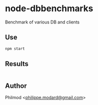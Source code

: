 # node-dbbenchmarks

  Benchmark of various DB and clients

## Use

```js
npm start
```

## Results
```js

```

## Author

Philmod &lt;philippe.modard@gmail.com&gt;